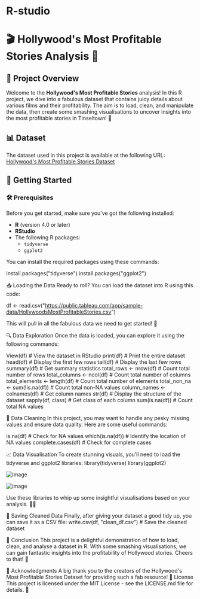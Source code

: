 # R-studio

# 🎬 Hollywood's Most Profitable Stories Analysis 🍿

## 🌟 Project Overview
Welcome to the **Hollywood's Most Profitable Stories** analysis! In this R project, we dive into a fabulous dataset that contains juicy details about various films and their profitability. The aim is to load, clean, and manipulate the data, then create some smashing visualisations to uncover insights into the most profitable stories in Tinseltown! 🎉

## 📊 Dataset
The dataset used in this project is available at the following URL:  
[Hollywood's Most Profitable Stories Dataset](https://public.tableau.com/app/sample-data/HollywoodsMostProfitableStories.csv)

## 🚀 Getting Started
### 🛠️ Prerequisites
Before you get started, make sure you've got the following installed:
- **R** (version 4.0 or later)
- **RStudio**
- The following R packages:
  - `tidyverse`
  - `ggplot2`

You can install the required packages using these commands:

install.packages("tidyverse")
install.packages("ggplot2")

📥 Loading the Data
Ready to roll? You can load the dataset into R using this code:

df <- read.csv("https://public.tableau.com/app/sample-data/HollywoodsMostProfitableStories.csv")

This will pull in all the fabulous data we need to get started! 🚀


🔍 Data Exploration
Once the data is loaded, you can explore it using the following commands:

View(df)            # View the dataset in RStudio
print(df)          # Print the entire dataset
head(df)           # Display the first few rows
tail(df)           # Display the last few rows
summary(df)        # Get summary statistics
total_rows <- nrow(df)    # Count total number of rows
total_columns <- ncol(df)  # Count total number of columns
total_elements <- length(df) # Count total number of elements
total_non_na <- sum(!is.na(df)) # Count total non-NA values
column_names <- colnames(df)   # Get column names
str(df)             # Display the structure of the dataset
sapply(df, class)   # Get class of each column
sum(is.na(df))      # Count total NA values

🧹 Data Cleaning
In this project, you may want to handle any pesky missing values and ensure data quality. Here are some useful commands:

is.na(df)                        # Check for NA values
which(is.na(df))                 # Identify the location of NA values
complete.cases(df)              # Check for complete cases

📈 Data Visualisation
To create stunning visuals, you’ll need to load the tidyverse and ggplot2 libraries:
library(tidyverse)
library(ggplot2)

![image](https://github.com/user-attachments/assets/2edb44b7-1e54-4b7a-b316-0cae0e6c84a0)

![image](https://github.com/user-attachments/assets/a9429faf-befa-477e-b9d2-9f7ccf9be863)


Use these libraries to whip up some insightful visualisations based on your analysis. 🎨✨

💾 Saving Cleaned Data
Finally, after giving your dataset a good tidy up, you can save it as a CSV file:
write.csv(df, "clean_df.csv")  # Save the cleaned dataset

🎉 Conclusion
This project is a delightful demonstration of how to load, clean, and analyse a dataset in R. With some smashing visualisations, we can gain fantastic insights into the profitability of Hollywood stories. Cheers to that! 🥂

🙏 Acknowledgments
A big thank you to the creators of the Hollywood's Most Profitable Stories Dataset for providing such a fab resource!
📜 License
This project is licensed under the MIT License - see the LICENSE.md file for details. 📝



